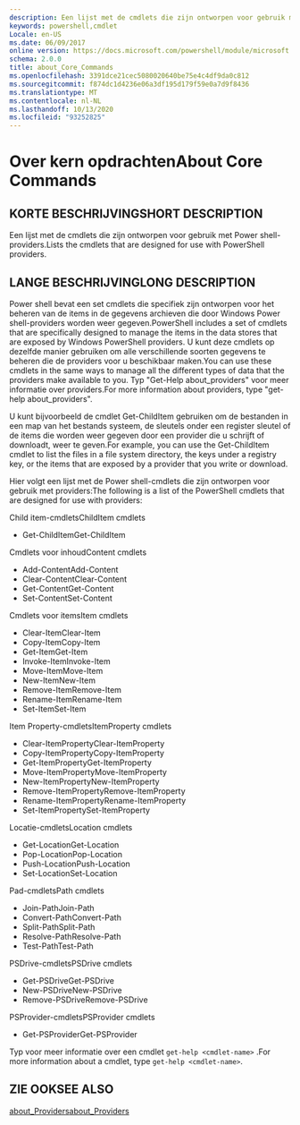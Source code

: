 ```yaml
---
description: Een lijst met de cmdlets die zijn ontworpen voor gebruik met Power shell-providers.
keywords: powershell,cmdlet
Locale: en-US
ms.date: 06/09/2017
online version: https://docs.microsoft.com/powershell/module/microsoft.powershell.core/about/about_core_commands?view=powershell-5.1&WT.mc_id=ps-gethelp
schema: 2.0.0
title: about_Core_Commands
ms.openlocfilehash: 3391dce21cec5080020640be75e4c4df9da0c812
ms.sourcegitcommit: f874dc1d4236e06a3df195d179f59e0a7d9f8436
ms.translationtype: MT
ms.contentlocale: nl-NL
ms.lasthandoff: 10/13/2020
ms.locfileid: "93252825"
---
```

# <a name="about-core-commands"></a><span data-ttu-id="5255a-104">Over kern opdrachten</span><span class="sxs-lookup"><span data-stu-id="5255a-104">About Core Commands</span></span>

## <a name="short-description"></a><span data-ttu-id="5255a-105">KORTE BESCHRIJVING</span><span class="sxs-lookup"><span data-stu-id="5255a-105">SHORT DESCRIPTION</span></span>

<span data-ttu-id="5255a-106">Een lijst met de cmdlets die zijn ontworpen voor gebruik met Power shell-providers.</span><span class="sxs-lookup"><span data-stu-id="5255a-106">Lists the cmdlets that are designed for use with PowerShell providers.</span></span>

## <a name="long-description"></a><span data-ttu-id="5255a-107">LANGE BESCHRIJVING</span><span class="sxs-lookup"><span data-stu-id="5255a-107">LONG DESCRIPTION</span></span>

<span data-ttu-id="5255a-108">Power shell bevat een set cmdlets die specifiek zijn ontworpen voor het beheren van de items in de gegevens archieven die door Windows Power shell-providers worden weer gegeven.</span><span class="sxs-lookup"><span data-stu-id="5255a-108">PowerShell includes a set of cmdlets that are specifically designed to manage the items in the data stores that are exposed by Windows PowerShell providers.</span></span>
<span data-ttu-id="5255a-109">U kunt deze cmdlets op dezelfde manier gebruiken om alle verschillende soorten gegevens te beheren die de providers voor u beschikbaar maken.</span><span class="sxs-lookup"><span data-stu-id="5255a-109">You can use these cmdlets in the same ways to manage all the different types of data that the providers make available to you.</span></span> <span data-ttu-id="5255a-110">Typ "Get-Help about_providers" voor meer informatie over providers.</span><span class="sxs-lookup"><span data-stu-id="5255a-110">For more information about providers, type "get-help about_providers".</span></span>

<span data-ttu-id="5255a-111">U kunt bijvoorbeeld de cmdlet Get-ChildItem gebruiken om de bestanden in een map van het bestands systeem, de sleutels onder een register sleutel of de items die worden weer gegeven door een provider die u schrijft of downloadt, weer te geven.</span><span class="sxs-lookup"><span data-stu-id="5255a-111">For example, you can use the Get-ChildItem cmdlet to list the files in a file system directory, the keys under a registry key, or the items that are exposed by a provider that you write or download.</span></span>

<span data-ttu-id="5255a-112">Hier volgt een lijst met de Power shell-cmdlets die zijn ontworpen voor gebruik met providers:</span><span class="sxs-lookup"><span data-stu-id="5255a-112">The following is a list of the PowerShell cmdlets that are designed for use with providers:</span></span>

<span data-ttu-id="5255a-113">Child item-cmdlets</span><span class="sxs-lookup"><span data-stu-id="5255a-113">ChildItem cmdlets</span></span>

- <span data-ttu-id="5255a-114">Get-ChildItem</span><span class="sxs-lookup"><span data-stu-id="5255a-114">Get-ChildItem</span></span>

<span data-ttu-id="5255a-115">Cmdlets voor inhoud</span><span class="sxs-lookup"><span data-stu-id="5255a-115">Content cmdlets</span></span>

- <span data-ttu-id="5255a-116">Add-Content</span><span class="sxs-lookup"><span data-stu-id="5255a-116">Add-Content</span></span>
- <span data-ttu-id="5255a-117">Clear-Content</span><span class="sxs-lookup"><span data-stu-id="5255a-117">Clear-Content</span></span>
- <span data-ttu-id="5255a-118">Get-Content</span><span class="sxs-lookup"><span data-stu-id="5255a-118">Get-Content</span></span>
- <span data-ttu-id="5255a-119">Set-Content</span><span class="sxs-lookup"><span data-stu-id="5255a-119">Set-Content</span></span>

<span data-ttu-id="5255a-120">Cmdlets voor items</span><span class="sxs-lookup"><span data-stu-id="5255a-120">Item cmdlets</span></span>

- <span data-ttu-id="5255a-121">Clear-Item</span><span class="sxs-lookup"><span data-stu-id="5255a-121">Clear-Item</span></span>
- <span data-ttu-id="5255a-122">Copy-Item</span><span class="sxs-lookup"><span data-stu-id="5255a-122">Copy-Item</span></span>
- <span data-ttu-id="5255a-123">Get-Item</span><span class="sxs-lookup"><span data-stu-id="5255a-123">Get-Item</span></span>
- <span data-ttu-id="5255a-124">Invoke-Item</span><span class="sxs-lookup"><span data-stu-id="5255a-124">Invoke-Item</span></span>
- <span data-ttu-id="5255a-125">Move-Item</span><span class="sxs-lookup"><span data-stu-id="5255a-125">Move-Item</span></span>
- <span data-ttu-id="5255a-126">New-Item</span><span class="sxs-lookup"><span data-stu-id="5255a-126">New-Item</span></span>
- <span data-ttu-id="5255a-127">Remove-Item</span><span class="sxs-lookup"><span data-stu-id="5255a-127">Remove-Item</span></span>
- <span data-ttu-id="5255a-128">Rename-Item</span><span class="sxs-lookup"><span data-stu-id="5255a-128">Rename-Item</span></span>
- <span data-ttu-id="5255a-129">Set-Item</span><span class="sxs-lookup"><span data-stu-id="5255a-129">Set-Item</span></span>

<span data-ttu-id="5255a-130">Item Property-cmdlets</span><span class="sxs-lookup"><span data-stu-id="5255a-130">ItemProperty cmdlets</span></span>

- <span data-ttu-id="5255a-131">Clear-ItemProperty</span><span class="sxs-lookup"><span data-stu-id="5255a-131">Clear-ItemProperty</span></span>
- <span data-ttu-id="5255a-132">Copy-ItemProperty</span><span class="sxs-lookup"><span data-stu-id="5255a-132">Copy-ItemProperty</span></span>
- <span data-ttu-id="5255a-133">Get-ItemProperty</span><span class="sxs-lookup"><span data-stu-id="5255a-133">Get-ItemProperty</span></span>
- <span data-ttu-id="5255a-134">Move-ItemProperty</span><span class="sxs-lookup"><span data-stu-id="5255a-134">Move-ItemProperty</span></span>
- <span data-ttu-id="5255a-135">New-ItemProperty</span><span class="sxs-lookup"><span data-stu-id="5255a-135">New-ItemProperty</span></span>
- <span data-ttu-id="5255a-136">Remove-ItemProperty</span><span class="sxs-lookup"><span data-stu-id="5255a-136">Remove-ItemProperty</span></span>
- <span data-ttu-id="5255a-137">Rename-ItemProperty</span><span class="sxs-lookup"><span data-stu-id="5255a-137">Rename-ItemProperty</span></span>
- <span data-ttu-id="5255a-138">Set-ItemProperty</span><span class="sxs-lookup"><span data-stu-id="5255a-138">Set-ItemProperty</span></span>

<span data-ttu-id="5255a-139">Locatie-cmdlets</span><span class="sxs-lookup"><span data-stu-id="5255a-139">Location cmdlets</span></span>

- <span data-ttu-id="5255a-140">Get-Location</span><span class="sxs-lookup"><span data-stu-id="5255a-140">Get-Location</span></span>
- <span data-ttu-id="5255a-141">Pop-Location</span><span class="sxs-lookup"><span data-stu-id="5255a-141">Pop-Location</span></span>
- <span data-ttu-id="5255a-142">Push-Location</span><span class="sxs-lookup"><span data-stu-id="5255a-142">Push-Location</span></span>
- <span data-ttu-id="5255a-143">Set-Location</span><span class="sxs-lookup"><span data-stu-id="5255a-143">Set-Location</span></span>

<span data-ttu-id="5255a-144">Pad-cmdlets</span><span class="sxs-lookup"><span data-stu-id="5255a-144">Path cmdlets</span></span>

- <span data-ttu-id="5255a-145">Join-Path</span><span class="sxs-lookup"><span data-stu-id="5255a-145">Join-Path</span></span>
- <span data-ttu-id="5255a-146">Convert-Path</span><span class="sxs-lookup"><span data-stu-id="5255a-146">Convert-Path</span></span>
- <span data-ttu-id="5255a-147">Split-Path</span><span class="sxs-lookup"><span data-stu-id="5255a-147">Split-Path</span></span>
- <span data-ttu-id="5255a-148">Resolve-Path</span><span class="sxs-lookup"><span data-stu-id="5255a-148">Resolve-Path</span></span>
- <span data-ttu-id="5255a-149">Test-Path</span><span class="sxs-lookup"><span data-stu-id="5255a-149">Test-Path</span></span>

<span data-ttu-id="5255a-150">PSDrive-cmdlets</span><span class="sxs-lookup"><span data-stu-id="5255a-150">PSDrive cmdlets</span></span>

- <span data-ttu-id="5255a-151">Get-PSDrive</span><span class="sxs-lookup"><span data-stu-id="5255a-151">Get-PSDrive</span></span>
- <span data-ttu-id="5255a-152">New-PSDrive</span><span class="sxs-lookup"><span data-stu-id="5255a-152">New-PSDrive</span></span>
- <span data-ttu-id="5255a-153">Remove-PSDrive</span><span class="sxs-lookup"><span data-stu-id="5255a-153">Remove-PSDrive</span></span>

<span data-ttu-id="5255a-154">PSProvider-cmdlets</span><span class="sxs-lookup"><span data-stu-id="5255a-154">PSProvider cmdlets</span></span>

- <span data-ttu-id="5255a-155">Get-PSProvider</span><span class="sxs-lookup"><span data-stu-id="5255a-155">Get-PSProvider</span></span>

<span data-ttu-id="5255a-156">Typ voor meer informatie over een cmdlet `get-help <cmdlet-name>` .</span><span class="sxs-lookup"><span data-stu-id="5255a-156">For more information about a cmdlet, type `get-help <cmdlet-name>`.</span></span>

## <a name="see-also"></a><span data-ttu-id="5255a-157">ZIE OOK</span><span class="sxs-lookup"><span data-stu-id="5255a-157">SEE ALSO</span></span>

[<span data-ttu-id="5255a-158">about_Providers</span><span class="sxs-lookup"><span data-stu-id="5255a-158">about_Providers</span></span>](about_Providers.md)
